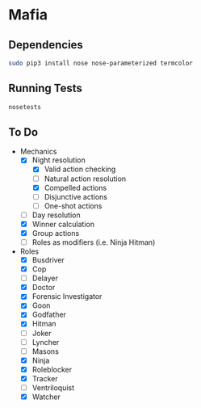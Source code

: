 # Mafia

## Dependencies

```sh
sudo pip3 install nose nose-parameterized termcolor
```

## Running Tests

```sh
nosetests
```

## To Do

- Mechanics
  - [x] Night resolution
    - [x] Valid action checking
    - [ ] Natural action resolution
    - [x] Compelled actions
    - [ ] Disjunctive actions
    - [ ] One-shot actions
  - [ ] Day resolution
  - [x] Winner calculation
  - [x] Group actions
  - [ ] Roles as modifiers (i.e. Ninja Hitman)
- Roles
  - [x] Busdriver
  - [x] Cop
  - [ ] Delayer
  - [x] Doctor
  - [x] Forensic Investigator
  - [x] Goon
  - [x] Godfather
  - [x] Hitman
  - [ ] Joker
  - [ ] Lyncher
  - [ ] Masons
  - [x] Ninja
  - [x] Roleblocker
  - [x] Tracker
  - [ ] Ventriloquist
  - [x] Watcher
